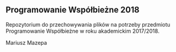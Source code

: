 ## Programowanie Współbieżne 2018

Repozytorium do przechowywania plików na potrzeby przedmiotu Programowanie Współbieżne w roku akademickim 2017/2018.

Mariusz Mazepa